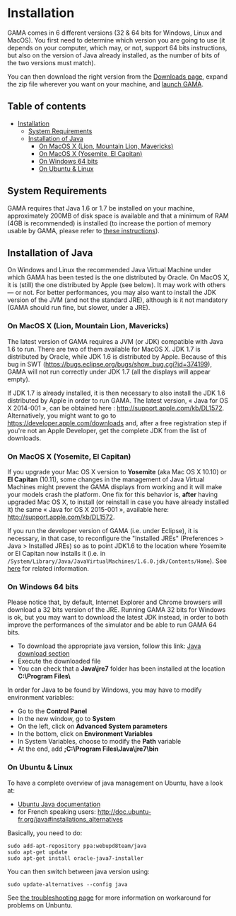 
# Installation

GAMA comes in 6 different versions (32 & 64 bits for Windows, Linux and MacOS). You first need to determine which version you are going to use (it depends on your computer, which may, or not, support 64 bits instructions, but also on the version of Java already installed, as the number of bits of the two versions must match).

You can then download the right version from the [Downloads page](https://code.google.com/p/gama-platform/wiki/G__Downloads), expand the zip file wherever you want on your machine, and [launch GAMA](G__Launching).


## Table of contents 

* [Installation](#installation)
	* [System Requirements](#system-requirements)
	* [Installation of Java](#installation-of-java)
		* [On MacOS X (Lion, Mountain Lion, Mavericks)](#on-macos-x-lion-mountain-lion-mavericks)
		* [On MacOS X (Yosemite, El Capitan)](#on-macos-x-yosemite)
		* [On Windows 64 bits](#on-windows-7--8-64-bits)
		* [On Ubuntu & Linux](#on-ubuntu--linux)


## System Requirements

GAMA requires that Java 1.6 or 1.7 be installed on your machine, approximately 200MB of disk space is available and that a minimum of RAM (4GB is recommended) is installed (to increase the portion of memory usable by GAMA, please refer to [these instructions](G__Troubleshooting#Memory_problems)).



## Installation of Java

On Windows and Linux the recommended Java Virtual Machine under which GAMA has been tested is the one distributed by Oracle. On MacOS X, it is (still) the one distributed by Apple (see below). It may work with others — or not. For better performances, you may also want to install the JDK version of the JVM (and not the standard JRE), although is it not mandatory  (GAMA should run fine, but slower, under a JRE).

### On MacOS X (Lion, Mountain Lion, Mavericks)
The latest version of GAMA requires a JVM (or JDK) compatible with Java 1.6 to run. There are two of them available for MacOS X. JDK 1.7 is distributed by Oracle, while JDK 1.6 is distributed by Apple.
Because of this bug in SWT (https://bugs.eclipse.org/bugs/show_bug.cgi?id=374199), GAMA will not run correctly under JDK 1.7 (all the displays will appear empty).

If JDK 1.7 is already installed, it is then necessary to also install the JDK 1.6 distributed by Apple in order to run GAMA. The latest version, « Java for OS X 2014-001 », can be obtained here : http://support.apple.com/kb/DL1572. Alternatively, you might want to go to https://developer.apple.com/downloads and, after a free registration step if you're not an Apple Developer, get the complete JDK from the list of downloads.


### On MacOS X (Yosemite, El Capitan)
If you upgrade your Mac OS X version to **Yosemite** (aka Mac OS X 10.10) or **El Capitan** (10.11), some changes in the management of Java Virtual Machines might prevent the GAMA displays from working and it will make your models crash the platform. One fix for this behavior is, **after** having upgraded Mac OS X, to install (or reinstall in case you have already installed it) the same « Java for OS X 2015-001 », available here: http://support.apple.com/kb/DL1572.

If you run the developer version of GAMA (i.e. under Eclipse), it is necessary, in that case, to reconfigure the "Installed JREs" (Preferences > Java > Installed JREs) so as to point JDK1.6 to the location where Yosemite or El Capitan now installs it (i.e. in `/System/Library/Java/JavaVirtualMachines/1.6.0.jdk/Contents/Home`). See [here](http://stackoverflow.com/questions/26450420/osx-10-10-and-eclipse-luna-own-app-crashes-when-started-from-inside-eclipse) for related information.


### On Windows 64 bits
Please notice that, by default, Internet Explorer and Chrome browsers will download a 32 bits version of the JRE. Running GAMA 32 bits for Windows is ok, but you may want to download the latest JDK instead, in order to both improve the performances of the simulator and be able to run GAMA 64 bits.

  * To download the appropriate java version, follow this link: [Java download section](http://www.java.com/fr/download/manual.jsp)
  * Execute the downloaded file
  * You can check that a **Java\\jre7** folder has been installed at the location **C:\\Program Files\\**

In order for Java to be found by Windows, you may have to modify environment variables:

  * Go to the **Control Panel**
  * In the new window, go to **System**
  * On the left, click on **Advanced System parameters**
  * In the bottom, click on **Environment Variables**
  * In System Variables, choose to modify the **Path** variable
  * At the end, add **;C:\\Program Files\\Java\\jre7\\bin**

### On Ubuntu & Linux

To have a complete overview of java management on Ubuntu, have a look at:

  * [Ubuntu Java documentation](https://help.ubuntu.com/community/Java)
  * for French speaking users: http://doc.ubuntu-fr.org/java#installations_alternatives

Basically, you need to do:
```
sudo add-apt-repository ppa:webupd8team/java
sudo apt-get update
sudo apt-get install oracle-java7-installer
```

You can then switch between java version using:
```
sudo update-alternatives --config java
```

See [the troubleshooting page](G__Troubleshooting#Ubuntu) for more information on workaround for problems on Unbuntu.